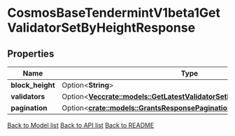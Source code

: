 # CosmosBaseTendermintV1beta1GetValidatorSetByHeightResponse

## Properties

| Name             | Type                                                                                                                                   | Description | Notes      |
| ---------------- | -------------------------------------------------------------------------------------------------------------------------------------- | ----------- | ---------- |
| **block_height** | Option<**String**>                                                                                                                     |             | [optional] |
| **validators**   | Option<[**Vec<crate::models::GetLatestValidatorSetResponseValidatorsInner>**](GetLatestValidatorSet_response_validators_inner.md)> |             | [optional] |
| **pagination**   | Option<[**crate::models::GrantsResponsePagination**](Grants_response_pagination.md)>                                               |             | [optional] |

[Back to Model list](../README.md#documentation-for-models) [Back to API list](../README.md#documentation-for-api-endpoints) [Back to README](../README.md)
